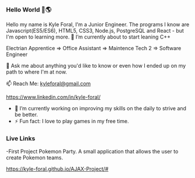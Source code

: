 ### Hello World 👋🌎

Hello my name is Kyle Foral, I'm a Junior Engineer. The programs I know are  Javascript(ES5/ES6), HTML5, CSS3, Node.js, PostgreSQL and React - but I'm open to learning more. 🌱 I’m currently about to start leaning C++

Electrian Apprentice => Office Assistant => Maintence Tech 2 => Software Engineer

💬 Ask me about anything you'd like to know or even how I ended up on my path to where I'm at now.

 📫 Reach Me: 
 kyleforal@gmail.com
 
 https://www.linkedin.com/in/kyle-foral/


- 🔭 I’m currently working on improving my skills on the daily to strive and be better.
- ⚡ Fun fact: I love to play games in my free time.

 ### Live Links
 -First Project Pokemon Party.
 A small application that allows the user to create Pokemon teams.
 
 https://kyle-foral.github.io/AJAX-Project/#


<!--
**kyle-foral/kyle-foral** is a ✨ _special_ ✨ repository because its `README.md` (this file) appears on your GitHub profile.


